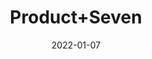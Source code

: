 ---
title: 'Product+Seven'
date: '2022-01-07' 
metatag: '' 
inventory: '0.0' 
draft: false 
# meta description 
shortDescripton: ''
description: 'Category+One'
longdescription: ''
featured: True
# product Price
price: '100.0'
# Product Short Description
productID: '9AC61851-AB59-4613-9DF5-065D983F53A9'
type: 'products'
category: 'Category+One' 
thumnailproduct: 'https://secondone.eralive.net/images/products/9AC61851-AB59-4613-9DF5-065D983F53A91.png' 
images:
  - image: 'images/products/9AC61851-AB59-4613-9DF5-065D983F53A91.png'  
  - image: 'images/products/9AC61851-AB59-4613-9DF5-065D983F53A92.png'  
  - image: 'images/products/9AC61851-AB59-4613-9DF5-065D983F53A93.png'  
  - image: 'images/products/9AC61851-AB59-4613-9DF5-065D983F53A94.png'  
  - image: 'images/products/9AC61851-AB59-4613-9DF5-065D983F53A95.png'  
Variants:
---